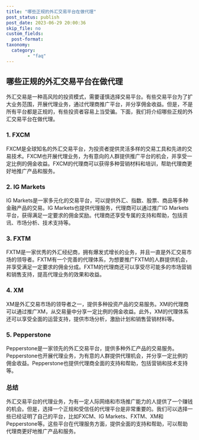 ```yaml
---
title: "哪些正规的外汇交易平台在做代理"
post_status: publish
post_date: 2023-06-29 20:00:36
skip_file: no
custom_fields: 
  post-format: 
taxonomy:
  category:
        - "faq"
---
```


## 哪些正规的外汇交易平台在做代理

外汇交易是一种高风险的投资模式，需要谨慎选择交易平台。有些交易平台为了扩大业务范围，开展代理业务，通过代理商推广平台，并分享佣金收益。但是，不是所有平台都是正规的，有些投资者容易上当受骗。下面，我们将介绍哪些正规的外汇交易平台在做代理。

### 1. FXCM

FXCM是全球知名的外汇交易平台，为投资者提供灵活多样的交易工具和先进的交易技术。FXCM也开展代理业务，为有意向的人群提供推广平台的机会，并享受一定比例的佣金收益。FXCM的代理商可以获得多种营销材料和培训，帮助代理商更好地推广产品和服务。

### 2. IG Markets

IG Markets是一家多元化的交易平台，可以提供外汇、指数、股票、商品等多种金融产品的交易。IG Markets也提供代理服务，代理商可以通过推广IG Markets平台，获得满足一定要求的佣金奖励。代理商还享受专属的支持和帮助，包括资讯、市场分析、技术支持等。

### 3. FXTM

FXTM是一家优秀的外汇经纪商，拥有爆发式增长的业务，并且一直是外汇交易市场的领导者。FXTM有一个完善的代理体系，为想要推广FXTM的人群提供机会，并享受满足一定要求的佣金分成。FXTM的代理商还可以享受尽可能多的市场营销和销售支持，提高代理业务的效果和收益。

### 4. XM

XM是外汇交易市场的领导者之一，提供多种投资产品的交易服务。XM的代理商可以通过推广XM，从交易量中分享一定比例的佣金收益。此外，XM的代理体系还可以享受全面的运营支持，提供市场分析，激励计划和销售营销材料等。

### 5. Pepperstone

Pepperstone是一家领先的外汇交易平台，提供多种外汇产品的交易服务。Pepperstone也开展代理业务，为有意的人群提供代理机会，并分享一定比例的佣金收益。Pepperstone也提供代理商全面的支持和帮助，包括营销和技术支持等。

### 总结

外汇交易平台的代理业务，为有一定人际网络和市场推广能力的人提供了一个赚钱的机会。但是，选择一个正规和受信任的代理平台是非常重要的。我们可以选择一些已经证明了自己的平台，比如FXCM、IG Markets、FXTM、XM和Pepperstone等。这些平台在代理服务方面，提供全面的支持和帮助，可以帮助代理商更好地推广产品和服务。
